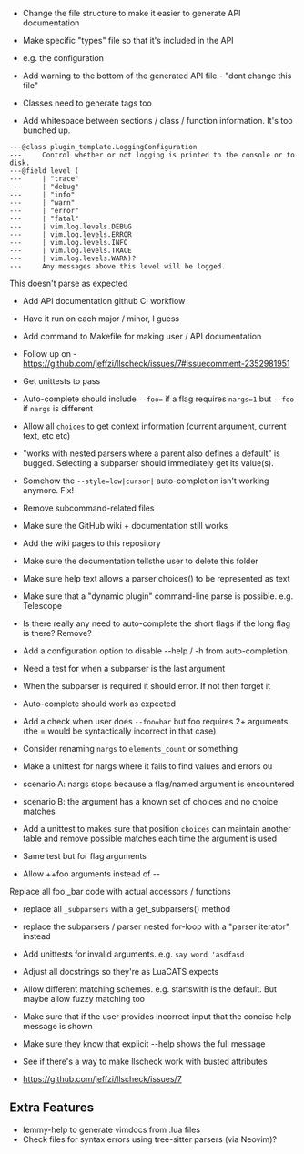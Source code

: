 - Change the file structure to make it easier to generate API documentation
 - Make  specific "types" file so that it's included in the API
  - e.g. the configuration

- Add warning to the bottom of the generated API file - "dont change this file"

- Classes need to generate tags too
- Add whitespace between sections / class / function information. It's too
bunched up.

```
---@class plugin_template.LoggingConfiguration
---     Control whether or not logging is printed to the console or to disk.
---@field level (
---     | "trace"
---     | "debug"
---     | "info"
---     | "warn"
---     | "error"
---     | "fatal"
---     | vim.log.levels.DEBUG
---     | vim.log.levels.ERROR
---     | vim.log.levels.INFO
---     | vim.log.levels.TRACE
---     | vim.log.levels.WARN)?
---     Any messages above this level will be logged.
```

This doesn't parse as expected

- Add API documentation github CI workflow
 - Have it run on each major / minor, I guess
- Add command to Makefile for making user / API documentation

- Follow up on - https://github.com/jeffzi/llscheck/issues/7#issuecomment-2352981951

- Get unittests to pass
- Auto-complete should include `--foo=` if a flag requires `nargs=1` but `--foo` if `nargs` is different

- Allow all `choices` to get context information (current argument, current text, etc etc)

- "works with nested parsers where a parent also defines a default" is bugged. Selecting a subparser should immediately get its value(s).

- Somehow the `--style=low|cursor|` auto-completion isn't working anymore. Fix!

- Remove subcommand-related files
 - Make sure the GitHub wiki + documentation still works

- Add the wiki pages to this repository
 - Make sure the documentation tellsthe user to delete this folder

- Make sure help text allows a parser choices() to be represented as text

- Make sure that a "dynamic plugin" command-line parse is possible. e.g. Telescope

- Is there really any need to auto-complete the short flags if the long flag is there? Remove?

- Add a configuration option to disable --help / -h from auto-completion

- Need a test for when a subparser is the last argument
 - When the subparser is required it should error. If not then forget it
 - Auto-complete should work as expected
- Add a check when user does `--foo=bar` but foo requires 2+ arguments (the
= would be syntactically incorrect in that case)
- Consider renaming `nargs` to `elements_count` or something

- Make a unittest for nargs where it fails to find values and errors ou
 - scenario A: nargs stops because a flag/named argument is encountered
 - scenario B: the argument has a known set of choices and no choice matches

- Add a unittest to makes sure that position `choices` can maintain another table and remove possible matches each time the argument is used
 - Same test but for flag arguments

- Allow ++foo arguments instead of --

Replace all foo._bar code with actual accessors / functions

- replace all `_subparsers` with a get_subparsers() method
- replace the subparsers / parser nested for-loop with a "parser iterator" instead
- Add unittests for invalid arguments. e.g. `say word 'asdfasd`

- Adjust all docstrings so they're as LuaCATS expects



- Allow different matching schemes. e.g. startswith is the default. But maybe
allow fuzzy matching too

- Make sure that if the user provides incorrect input that the concise help message is shown
 - Make sure they know that explicit --help shows the full message



- See if there's a way to make llscheck work with busted attributes
 - https://github.com/jeffzi/llscheck/issues/7



## Extra Features
- lemmy-help to generate vimdocs from .lua files
- Check files for syntax errors using tree-sitter parsers (via Neovim)?

